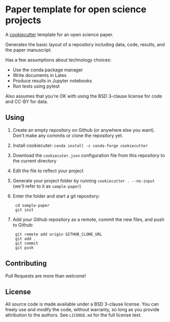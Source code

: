 # Paper template for open science projects

A [cookiecutter](https://github.com/audreyr/cookiecutter) template for an open
science paper.

Generates the basic layout of a repository including data, code, results, and
the paper manuscript.

Has a few assumptions about technology choices:

* Use the conda package manager
* Write documents in Latex.
* Produce results in Jupyter notebooks
* Run tests using pytest

Also assumes that you're OK with using the BSD 3-clause license for code and
CC-BY for data.


## Using

1. Create an empty repository on Github (or anywhere else you want). Don't make
   any commits or clone the repository yet.
2. Install cookiecuter: `conda install -c conda-forge cookiecutter`
3. Download the `cookiecuter.json` configuration file from this repository to
   the current directory
4. Edit the file to reflect your project
5. Generate your project folder by running `cookiecutter . --no-input` (we'll
   refer to it as `sample-paper`)
6. Enter the folder and start a git repository:

        cd sample-paper
        git init

7. Add your Github repository as a remote, commit the new files, and push to
   Github:

        git remote add origin GITHUB_CLONE_URL
        git add .
        git commit
        git push


## Contributing

Pull Requests are more than welcome!


## License

All source code is made available under a BSD 3-clause license.  You can freely
use and modify the code, without warranty, so long as you provide attribution
to the authors.  See `LICENSE.md` for the full license text.
